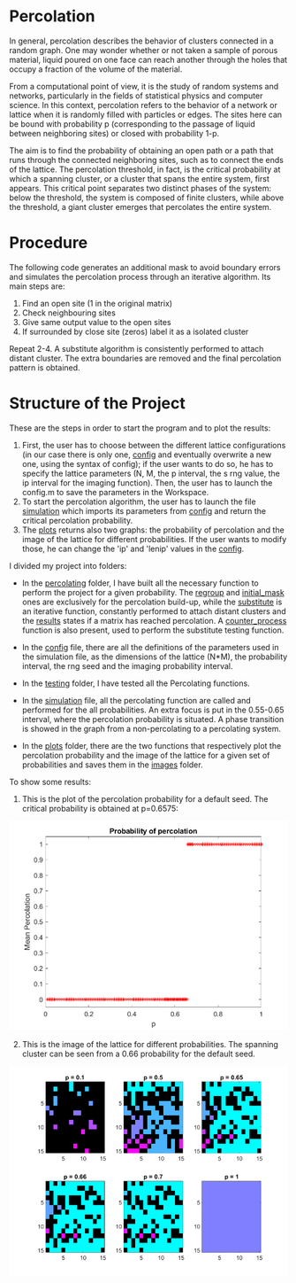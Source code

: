 # Percolation

In general, percolation describes the behavior of clusters connected in a random graph.
One may wonder whether or not taken a sample of porous material, liquid poured on one face can reach another through the holes that occupy a fraction of the volume of the material. 

From a computational point of view, it is the study of random systems and networks, particularly in the fields of statistical physics and computer science. In this context, percolation refers to the behavior of a network or lattice when it is randomly filled with particles or edges. The sites here can be bound with probability p (corresponding to the passage of liquid between neighboring sites) or closed with probability 1-p. 

The aim is to find the probability of obtaining an open path or a path that runs through the connected neighboring sites, such as to connect the ends of the lattice. The percolation threshold, in fact, is the critical probability at which a spanning cluster, or a cluster that spans the entire system, first appears. This critical point separates two distinct phases of the system: below the threshold, the system is composed of finite clusters, while above the threshold, a giant cluster emerges that percolates the entire system.
 
# Procedure

The following code generates an additional mask to avoid boundary errors and simulates the percolation process through an iterative algorithm. Its main steps are:
1. Find an open site (1 in the original matrix)
2. Check neighbouring sites 
3. Give same output value to the open sites
4. If surrounded by close site (zeros) label it as a isolated cluster 

Repeat 2-4. 
A substitute algorithm is consistently performed to attach distant cluster. The extra boundaries are removed and the final percolation pattern is obtained.

# Structure of the Project

These are the steps in order to start the program and to plot the results:
1. First, the user has to choose between the different lattice configurations (in our case there is only one, [config](https://github.com/tonybarrel/Percolation/blob/main/config.m) and eventually overwrite a new one, using the syntax of config); if the user wants to do so, he has to specify the lattice parameters (N, M, the p interval, the s rng value, the ip interval for the imaging function). Then, the user has to launch the config.m to save the parameters in the Workspace.
2. To start the percolation algorithm, the user has to launch the file [simulation](https://github.com/tonybarrel/Percolation/blob/main/simulation.m) which imports its parameters from [config](https://github.com/tonybarrel/Percolation/blob/main/config.m) and return the critical percolation probability.
3. The [plots](https://github.com/tonybarrel/Percolation/tree/main/plots) returns also two graphs: the probability of percolation and the image of the lattice for different probabilities. If the user wants to modify those, he can change the 'ip' and 'lenip' values in the [config](https://github.com/tonybarrel/Percolation/blob/main/config.m).

I divided my project into folders:

- In the [percolating](https://github.com/tonybarrel/Percolation/tree/main/percolating) folder, I have built all the necessary function to perform the project for a given probability. The [regroup](https://github.com/tonybarrel/Percolation/blob/main/percolating/regroup.m) and [initial_mask](https://github.com/tonybarrel/Percolation/blob/main/percolating/initial_mask.m) ones are exclusively for the percolation build-up, while the [substitute](https://github.com/tonybarrel/Percolation/blob/main/percolating/substitue.m) is an iterative function, constantly performed to attach distant clusters and the [results](https://github.com/tonybarrel/Percolation/blob/main/percolating/results.m) states if a matrix has reached percolation. A [counter_process](https://github.com/tonybarrel/Percolation/blob/main/percolating/counter_process.m) function is also present, used to perform the substitute testing function.

- In the [config](https://github.com/tonybarrel/Percolation/blob/main/config.m) file, there are all the definitions of the parameters used in the simulation file, as the dimensions of the lattice (N*M), the probability interval, the rng seed and the imaging probability interval.

- In the [testing](https://github.com/tonybarrel/Percolation/tree/main/testing) folder, I have tested all the Percolating functions.

- In the [simulation](https://github.com/tonybarrel/Percolation/blob/main/simulation.m) file, all the percolating function are called and performed for the all probabilities. An extra focus is put in the 0.55-0.65 interval, where the percolation probability is situated. A phase transition is showed in the graph from a non-percolating to a percolating system. 

- In the [plots](https://github.com/tonybarrel/Percolation/tree/main/plots) folder, there are the two functions that respectively plot the percolation probability and the image of the lattice for a given set of probabilities and saves them in the [images](https://github.com/tonybarrel/Percolation/tree/main/plots/images) folder.

To show some results:

1. This is the plot of the percolation probability for a default seed. The critical probability is obtained at p=0.6575:

![config](https://github.com/tonybarrel/Percolation/blob/main/plots/images/prob_percol.png)

2. This is the image of the lattice for different probabilities. The spanning cluster can be seen from a 0.66 probability for the default seed.
 
![config](https://github.com/tonybarrel/Percolation/blob/main/plots/images/imaging.png)
